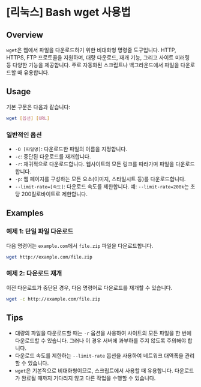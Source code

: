 # [리눅스] Bash wget 사용법

## Overview
`wget`은 웹에서 파일을 다운로드하기 위한 비대화형 명령줄 도구입니다. HTTP, HTTPS, FTP 프로토콜을 지원하며, 대량 다운로드, 재개 기능, 그리고 사이트 미러링 등 다양한 기능을 제공합니다. 주로 자동화된 스크립트나 백그라운드에서 파일을 다운로드할 때 유용합니다.

## Usage
기본 구문은 다음과 같습니다:

```bash
wget [옵션] [URL]
```

### 일반적인 옵션
- `-O [파일명]`: 다운로드한 파일의 이름을 지정합니다.
- `-c`: 중단된 다운로드를 재개합니다.
- `-r`: 재귀적으로 다운로드합니다. 웹사이트의 모든 링크를 따라가며 파일을 다운로드합니다.
- `-p`: 웹 페이지를 구성하는 모든 요소(이미지, 스타일시트 등)를 다운로드합니다.
- `--limit-rate=[속도]`: 다운로드 속도를 제한합니다. 예: `--limit-rate=200k`는 초당 200킬로바이트로 제한합니다.

## Examples
### 예제 1: 단일 파일 다운로드
다음 명령어는 `example.com`에서 `file.zip` 파일을 다운로드합니다.

```bash
wget http://example.com/file.zip
```

### 예제 2: 다운로드 재개
이전 다운로드가 중단된 경우, 다음 명령어로 다운로드를 재개할 수 있습니다.

```bash
wget -c http://example.com/file.zip
```

## Tips
- 대량의 파일을 다운로드할 때는 `-r` 옵션을 사용하여 사이트의 모든 파일을 한 번에 다운로드할 수 있습니다. 그러나 이 경우 서버에 과부하를 주지 않도록 주의해야 합니다.
- 다운로드 속도를 제한하는 `--limit-rate` 옵션을 사용하여 네트워크 대역폭을 관리할 수 있습니다.
- `wget`은 기본적으로 비대화형이므로, 스크립트에서 사용할 때 유용합니다. 다운로드가 완료될 때까지 기다리지 않고 다른 작업을 수행할 수 있습니다.